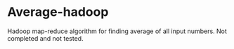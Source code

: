 # Average-hadoop
Hadoop map-reduce algorithm for finding average of all input numbers. Not completed and not tested.
